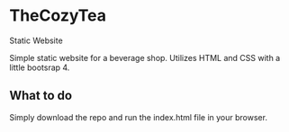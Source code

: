 # TheCozyTea
Static Website

Simple static website for a beverage shop.
Utilizes HTML and CSS with a little bootsrap 4.

## What to do
Simply download the repo and run the index.html file in your browser.
